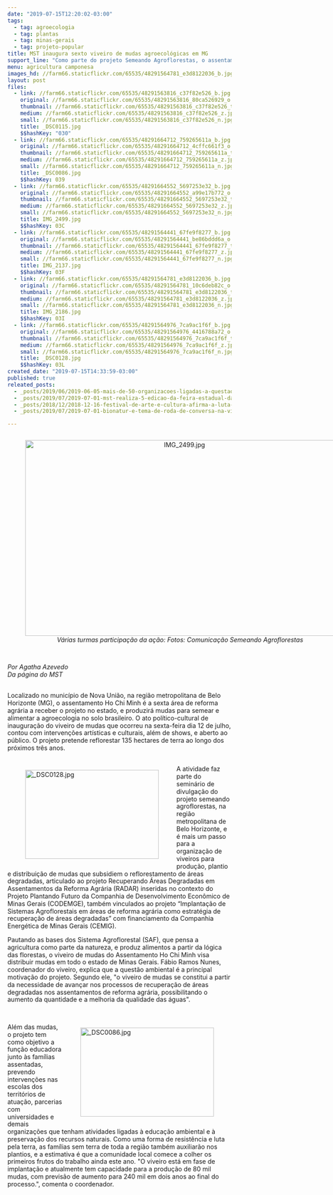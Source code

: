 ```yaml
---
date: "2019-07-15T12:20:02-03:00"
tags:
  - tag: agroecologia
  - tag: plantas
  - tag: minas-gerais
  - tag: projeto-popular
title: MST inaugura sexto viveiro de mudas agroecológicas em MG
support_line: "Como parte do projeto Semeando Agroflorestas, o assentamento na região metropolitana inaugurou nesta sexta-feira dia 12 de julho o viveiro de mudas."
menu: agricultura camponesa
images_hd: //farm66.staticflickr.com/65535/48291564781_e3d8122036_b.jpg
layout: post
files:
  - link: //farm66.staticflickr.com/65535/48291563816_c37f82e526_b.jpg
    original: //farm66.staticflickr.com/65535/48291563816_80ca526929_o.jpg
    thumbnail: //farm66.staticflickr.com/65535/48291563816_c37f82e526_t.jpg
    medium: //farm66.staticflickr.com/65535/48291563816_c37f82e526_z.jpg
    small: //farm66.staticflickr.com/65535/48291563816_c37f82e526_n.jpg
    title: _DSC0115.jpg
    $$hashKey: "030"
  - link: //farm66.staticflickr.com/65535/48291664712_759265611a_b.jpg
    original: //farm66.staticflickr.com/65535/48291664712_4cffc661f3_o.jpg
    thumbnail: //farm66.staticflickr.com/65535/48291664712_759265611a_t.jpg
    medium: //farm66.staticflickr.com/65535/48291664712_759265611a_z.jpg
    small: //farm66.staticflickr.com/65535/48291664712_759265611a_n.jpg
    title: _DSC0086.jpg
    $$hashKey: 039
  - link: //farm66.staticflickr.com/65535/48291664552_5697253e32_b.jpg
    original: //farm66.staticflickr.com/65535/48291664552_a99e17b772_o.jpg
    thumbnail: //farm66.staticflickr.com/65535/48291664552_5697253e32_t.jpg
    medium: //farm66.staticflickr.com/65535/48291664552_5697253e32_z.jpg
    small: //farm66.staticflickr.com/65535/48291664552_5697253e32_n.jpg
    title: IMG_2499.jpg
    $$hashKey: 03C
  - link: //farm66.staticflickr.com/65535/48291564441_67fe9f8277_b.jpg
    original: //farm66.staticflickr.com/65535/48291564441_be86bddd6a_o.jpg
    thumbnail: //farm66.staticflickr.com/65535/48291564441_67fe9f8277_t.jpg
    medium: //farm66.staticflickr.com/65535/48291564441_67fe9f8277_z.jpg
    small: //farm66.staticflickr.com/65535/48291564441_67fe9f8277_n.jpg
    title: IMG_2137.jpg
    $$hashKey: 03F
  - link: //farm66.staticflickr.com/65535/48291564781_e3d8122036_b.jpg
    original: //farm66.staticflickr.com/65535/48291564781_10c6deb82c_o.jpg
    thumbnail: //farm66.staticflickr.com/65535/48291564781_e3d8122036_t.jpg
    medium: //farm66.staticflickr.com/65535/48291564781_e3d8122036_z.jpg
    small: //farm66.staticflickr.com/65535/48291564781_e3d8122036_n.jpg
    title: IMG_2186.jpg
    $$hashKey: 03I
  - link: //farm66.staticflickr.com/65535/48291564976_7ca9ac1f6f_b.jpg
    original: //farm66.staticflickr.com/65535/48291564976_4416788a72_o.jpg
    thumbnail: //farm66.staticflickr.com/65535/48291564976_7ca9ac1f6f_t.jpg
    medium: //farm66.staticflickr.com/65535/48291564976_7ca9ac1f6f_z.jpg
    small: //farm66.staticflickr.com/65535/48291564976_7ca9ac1f6f_n.jpg
    title: _DSC0128.jpg
    $$hashKey: 03L
created_date: "2019-07-15T14:33:59-03:00"
published: true
releated_posts:
  - _posts/2019/06/2019-06-05-mais-de-50-organizacoes-ligadas-a-questao-agraria-se-reunem-para-construir-plataforma-unitaria.md
  - _posts/2019/07/2019-07-01-mst-realiza-5-edicao-da-feira-estadual-da-reforma-agraria-na-bahia.md
  - _posts/2018/12/2018-12-16-festival-de-arte-e-cultura-afirma-a-luta-e-resistencia-da-classe-trabalhadora.md
  - _posts/2019/07/2019-07-01-bionatur-e-tema-de-roda-de-conversa-na-vigilia-lula-livre.md

---
```

<p>
<style type="text/css">@page { margin: 2cm }
		p { margin-bottom: 0.25cm; direction: ltr; line-height: 120%; text-align: left; orphans: 2; widows: 2 }
</style>
</p>

<div style="text-align:center">
<figure class="image" style="display:inline-block"><img alt="IMG_2499.jpg" height="440" src="//farm66.staticflickr.com/65535/48291664552_5697253e32_b.jpg" width="700" />
<figcaption><em>V&aacute;rias turmas participa&ccedil;&atilde;o da a&ccedil;&atilde;o: Fotos: Comunica&ccedil;&atilde;o Semeando Agroflorestas&nbsp;</em></figcaption>
</figure>
</div>

<p><br />
<em>Por Agatha Azevedo<br />
Da p&aacute;gina do MST</em></p>

<p><br />
​Localizado no munic&iacute;pio de Nova Uni&atilde;o, na regi&atilde;o metropolitana de Belo Horizonte (MG), o assentamento Ho Chi Minh &eacute; a sexta &aacute;rea de reforma agr&aacute;ria a receber o projeto no estado, e produzir&aacute; mudas para semear e alimentar a agroecologia no solo brasileiro. O ato pol&iacute;tico-cultural de inaugura&ccedil;&atilde;o do viveiro de mudas que ocorreu na sexta-feira dia 12 de julho, contou com interven&ccedil;&otilde;es art&iacute;sticas e culturais, al&eacute;m de shows, e aberto ao p&uacute;blico. O projeto pretende reflorestar 135 hectares de terra ao longo dos pr&oacute;ximos tr&ecirc;s anos.<br />
&nbsp;</p>

<figure class="image" style="float:left"><img alt="_DSC0128.jpg" height="200" src="//farm66.staticflickr.com/65535/48291564976_7ca9ac1f6f_b.jpg" width="300" />
<figcaption></figcaption>
</figure>

<p>A atividade faz parte do semin&aacute;rio de divulga&ccedil;&atilde;o do projeto semeando agroflorestas, na regi&atilde;o metropolitana de Belo Horizonte, e &eacute; mais um passo para a organiza&ccedil;&atilde;o de viveiros para produ&ccedil;&atilde;o, plantio e distribui&ccedil;&atilde;o de mudas que subsidiem o reflorestamento de &aacute;reas degradadas, articulado ao projeto Recuperando &Aacute;reas Degradadas em Assentamentos da Reforma Agr&aacute;ria (RADAR) inseridas no contexto do Projeto Plantando Futuro da Companhia de Desenvolvimento Econ&ocirc;mico de Minas Gerais (CODEMGE), tamb&eacute;m vinculados ao projeto &ldquo;Implanta&ccedil;&atilde;o de Sistemas Agroflorestais em &aacute;reas de reforma agr&aacute;ria como estrat&eacute;gia de recupera&ccedil;&atilde;o de &aacute;reas degradadas&rdquo; com financiamento da Companhia Energ&eacute;tica de Minas Gerais (CEMIG).</p>

<p>Pautando as bases dos Sistema Agroflorestal (SAF), que pensa a agricultura como parte da natureza, e produz alimentos a partir da l&oacute;gica das florestas, o viveiro de mudas do Assentamento Ho Chi Minh visa distribuir mudas em todo o estado de Minas Gerais. F&aacute;bio Ramos Nunes, coordenador do viveiro, explica que a quest&atilde;o ambiental &eacute; a principal motiva&ccedil;&atilde;o do projeto. Segundo ele, &quot;o viveiro de mudas se constitui a partir da necessidade de avan&ccedil;ar nos processos de recupera&ccedil;&atilde;o de &aacute;reas degradadas nos assentamentos de reforma agr&aacute;ria, possibilitando o aumento da quantidade e a melhoria da qualidade das &aacute;guas&quot;.</p>

<p>&nbsp;</p>

<figure class="image" style="float:right"><img alt="_DSC0086.jpg" height="200" src="//farm66.staticflickr.com/65535/48291664712_759265611a_b.jpg" width="300" />
<figcaption></figcaption>
</figure>

<p>Al&eacute;m das mudas, o projeto tem como objetivo a fun&ccedil;&atilde;o educadora junto &agrave;s fam&iacute;lias assentadas, prevendo interven&ccedil;&otilde;es nas escolas dos territ&oacute;rios de atua&ccedil;&atilde;o, parcerias com universidades e demais organiza&ccedil;&otilde;es que tenham atividades ligadas &agrave; educa&ccedil;&atilde;o ambiental e &agrave; preserva&ccedil;&atilde;o dos recursos naturais. Como uma forma de resist&ecirc;ncia e luta pela terra, as fam&iacute;lias sem terra de toda a regi&atilde;o tamb&eacute;m auxiliar&atilde;o nos plantios, e a estimativa &eacute; que a comunidade local comece a colher os primeiros frutos do trabalho ainda este ano. &quot;O viveiro est&aacute; em fase de implanta&ccedil;&atilde;o e atualmente tem capacidade para a produ&ccedil;&atilde;o de 80 mil mudas, com previs&atilde;o de aumento para 240 mil em dois anos ao final do processo.&quot;, comenta o coordenador.</p>

<p>&nbsp;</p>
